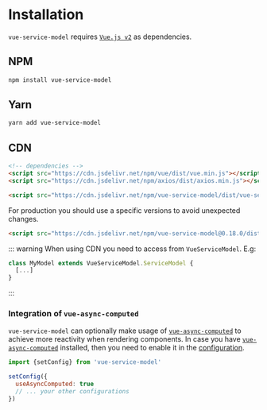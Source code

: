 # Installation

`vue-service-model` requires [`Vue.js v2`](https://vuejs.org/) as dependencies.

## NPM
```sh
npm install vue-service-model
```

## Yarn
```sh
yarn add vue-service-model
```

## CDN
```html
<!-- dependencies -->
<script src="https://cdn.jsdelivr.net/npm/vue/dist/vue.min.js"></script>
<script src="https://cdn.jsdelivr.net/npm/axios/dist/axios.min.js"></script>

<script src="https://cdn.jsdelivr.net/npm/vue-service-model/dist/vue-service-model.min.js"></script>
```

For production you should use a specific versions to avoid unexpected changes.
```html
<script src="https://cdn.jsdelivr.net/npm/vue-service-model@0.18.0/dist/vue-service-model.min.js"></script>
```

::: warning
When using CDN you need to access from `VueServiceModel`. E.g:
```js
class MyModel extends VueServiceModel.ServiceModel {
  [...]
}
```
:::

### Integration of `vue-async-computed`

`vue-service-model` can optionally make usage of [`vue-async-computed`](https://github.com/foxbenjaminfox/vue-async-computed)
to achieve more reactivity when rendering components. In case you have [`vue-async-computed`](https://github.com/foxbenjaminfox/vue-async-computed)
installed, then you need to enable it in the [configuration](/guide/configuration.html#vue-async-computed).

```js
import {setConfig} from 'vue-service-model'

setConfig({
  useAsyncComputed: true
  // ... your other configurations
})
```
